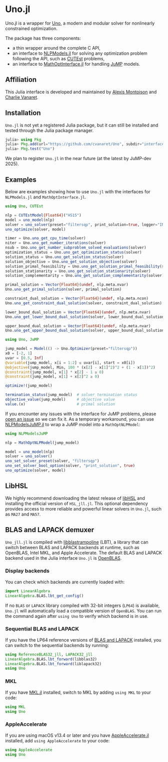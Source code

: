 # Uno.jl

Uno.jl is a wrapper for [Uno](https://github.com/cvanaret/Uno), a modern and modular solver for nonlinearly constrained optimization.

The package has three components:

* a thin wrapper around the complete C API,
* an interface to [NLPModels.jl](https://github.com/JuliaSmoothOptimizers/NLPModels.jl) for solving any optimization problem following the API, such as [CUTEst](https://github.com/JuliaSmoothOptimizers/CUTEst.jl) problems,
* an interface to [MathOptInterface.jl](https://github.com/jump-dev/MathOptInterface.jl) for handling [JuMP](https://github.com/jump-dev/JuMP.jl) models.

## Affiliation

This Julia interface is developed and maintained by [Alexis Montoison](https://github.com/amontoison) and [Charlie Vanaret](https://github.com/cvanaret).

## Installation

`Uno.jl` is not yet a registered Julia package, but it can still be installed and tested through the Julia package manager.

```julia
julia> using Pkg
julia> Pkg.add(url="https://github.com/cvanaret/Uno", subdir="interfaces/Julia")
julia> Pkg.test("Uno")
```

We plan to register `Uno.jl` in the near future (at the latest by JuMP-dev 2025).

## Examples

Below are examples showing how to use `Uno.jl` with the interfaces for `NLPModels.jl` and `MathOptInterface.jl`.

```julia
using Uno, CUTEst

nlp = CUTEstModel{Float64}("HS15")
model = uno_model(nlp)
solver = uno_solver(preset="filtersqp", print_solution=true, logger="INFO")
uno_optimize(solver, model)

timer = Uno.uno_get_cpu_time(solver)
niter = Uno.uno_get_number_iterations(solver)
nsub = Uno.uno_get_number_subproblem_solved_evaluations(solver)
optimization_status = Uno.uno_get_optimization_status(solver)
solution_status = Uno.uno_get_solution_status(solver)
solution_objective = Uno.uno_get_solution_objective(solver)
solution_primal_feasibility = Uno.uno_get_solution_primal_feasibility(solver)
solution_stationarity = Uno.uno_get_solution_stationarity(solver)
solution_complementarity = Uno.uno_get_solution_complementarity(solver)

primal_solution = Vector{Float64}(undef, nlp.meta.nvar)
Uno.uno_get_primal_solution(solver, primal_solution)

constraint_dual_solution = Vector{Float64}(undef, nlp.meta.ncon)
Uno.uno_get_constraint_dual_solution(solver, constraint_dual_solution)

lower_bound_dual_solution = Vector{Float64}(undef, nlp.meta.nvar)
Uno.uno_get_lower_bound_dual_solution(solver, lower_bound_dual_solution)

upper_bound_dual_solution = Vector{Float64}(undef, nlp.meta.nvar)
Uno.uno_get_upper_bound_dual_solution(solver, upper_bound_dual_solution)
```

```julia
using Uno, JuMP

jump_model = Model(() -> Uno.Optimizer(preset="filtersqp"))
x0 = [-2, 1]
uvar = [0.5, Inf]
@variable(jump_model, x[i = 1:2] ≤ uvar[i], start = x0[i])
@objective(jump_model, Min, 100 * (x[2] - x[1]^2)^2 + (1 - x[1])^2)
@constraint(jump_model, x[1] * x[2] - 1 ≥ 0)
@constraint(jump_model, x[1] + x[2]^2 ≥ 0)

optimize!(jump_model)

termination_status(jump_model)  # solver termination status
objective_value(jump_model)     # objective value
value.(x)                       # primal solution
```

If you encounter any issues with the interface for JuMP problems, please [open an issue](https://github.com/JuliaSmoothOptimizers/Uno.jl/issues) so we can fix it.
As a temporary workaround, you can use [NLPModelsJuMP.jl](https://github.com/JuliaSmoothOptimizers/NLPModelsJuMP.jl) to wrap a JuMP model into a `MathOptNLPModel`:

```julia
using NLPModelsJuMP

nlp = MathOptNLPModel(jump_model)

model = uno_model(nlp)
solver = uno_solver()
uno_set_solver_preset(solver, "filtersqp")
uno_set_solver_bool_option(solver, "print_solution", true)
uno_optimize(solver, model)
```

## LibHSL

We highly recommend downloading the latest release of [libHSL](https://licences.stfc.ac.uk/products/Software/HSL/LibHSL) and installing the official version of `HSL_jll.jl`.
This optional dependency provides access to more reliable and powerful linear solvers in `Uno.jl`, such as `MA27` and `MA57`.

## BLAS and LAPACK demuxer

`Uno_jll.jl` is compiled with [libblastrampoline](https://github.com/JuliaLinearAlgebra/libblastrampoline) (LBT), a library that can switch between BLAS and LAPACK backends at runtime, such as OpenBLAS, Intel MKL, and Apple Accelerate.
The default BLAS and LAPACK backend used in the Julia interface `Uno.jl` is [OpenBLAS](https://github.com/OpenMathLib/OpenBLAS).

### Display backends

You can check which backends are currently loaded with:

```julia
import LinearAlgebra
LinearAlgebra.BLAS.lbt_get_config()
```
If no `BLAS` or `LAPACK` library compiled with 32-bit integers (`LP64`) is available, `Uno.jl` will automatically load a compatible version of `OpenBLAS`.
You can run the command again after `using Uno` to verify which backend is in use.

### Sequential BLAS and LAPACK

If you have the LP64 reference versions of [BLAS and LAPACK](https://github.com/Reference-LAPACK/lapack) installed, you can switch to the sequential backends by running:

```julia
using ReferenceBLAS32_jll, LAPACK32_jll
LinearAlgebra.BLAS.lbt_forward(libblas32)
LinearAlgebra.BLAS.lbt_forward(liblapack32)
using Uno
```

### MKL

If you have [MKL.jl](https://github.com/JuliaLinearAlgebra/MKL.jl) installed,
switch to MKL by adding `using MKL` to your code:

```julia
using MKL
using Uno
```

### AppleAccelerate

If you are using macOS v13.4 or later and you have [AppleAccelerate.jl](https://github.com/JuliaLinearAlgebra/AppleAccelerate.jl) installed, add `using AppleAccelerate` to your code:

```julia
using AppleAccelerate
using Uno
```
